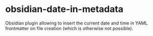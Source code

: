 # obsidian-date-in-metadata
Obsidian plugin allowing to insert the current date and time in YAML frontmatter on file creation (which is otherwise not possible).
